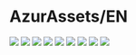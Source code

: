 # AzurAssets/EN
![](https://img.shields.io/badge/EN-8.2.136-blue?style=flat-square)
![](https://img.shields.io/badge/CV-532-blue?style=flat-square)
![](https://img.shields.io/badge/L2D-608-blue?style=flat-square)
![](https://img.shields.io/badge/PIC-22-blue?style=flat-square)
![](https://img.shields.io/badge/BGM-22-blue?style=flat-square)
![](https://img.shields.io/badge/CIPHER-36-blue?style=flat-square)
![](https://img.shields.io/badge/MANGA-54-blue?style=flat-square)
![](https://img.shields.io/badge/PAINTING-186-blue?style=flat-square)
![](https://img.shields.io/badge/DORM-25-blue?style=flat-square)